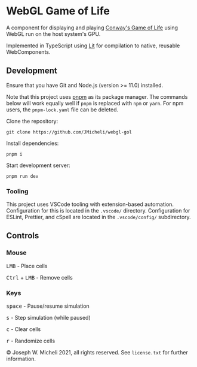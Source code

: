 # WebGL Game of Life

A component for displaying and playing [Conway's Game of Life](https://en.wikipedia.org/wiki/Conway%27s_Game_of_Life) using WebGL run on the host system's GPU.

Implemented in TypeScript using [Lit](https://lit.dev) for compilation to native, reusable WebComponents.

## Development

Ensure that you have Git and Node.js (version >= 11.0) installed.

Note that this project uses [pnpm](https://pnpm.io/) as its package manager. The commands below will work equally well if `pnpm` is replaced with `npm` or `yarn`. For npm users, the `pnpm-lock.yaml` file can be deleted.

Clone the repository:

`git clone https://github.com/JMicheli/webgl-gol`

Install dependencies:

`pnpm i`

Start development server:

`pnpm run dev`

### Tooling

This project uses VSCode tooling with extension-based automation. Configuration for this is located in the `.vscode/` directory. Configuration for ESLint, Prettier, and cSpell are located in the `.vscode/config/` subdirectory.

## Controls

### Mouse

<kbd>LMB</kbd> - Place cells

<kbd>Ctrl</kbd> + <kbd>LMB</kbd> - Remove cells

### Keys

<kbd>space</kbd> - Pause/resume simulation

<kbd>s</kbd> - Step simulation (while paused)

<kbd>c</kbd> - Clear cells

<kbd>r</kbd> - Randomize cells

© Joseph W. Micheli 2021, all rights reserved. See `license.txt` for further information.
